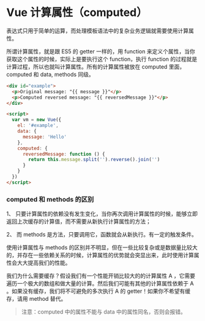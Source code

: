 # Vue 计算属性（computed）
表达式只用于简单的运算，而处理模板语法中的复杂业务逻辑就需要使用计算属性。

所谓计算属性，就是跟 ES5 的 getter 一样的，用 function 来定义个属性，当你获取这个属性的时候，实际上是要执行这个 function，执行 function 的过程就是计算过程，所以也就叫计算属性。所有的计算属性被放在 computed 里面，computed 和 data, methods 同级。

``` html
<div id="example">
  <p>Original message: "{{ message }}"</p>
  <p>Computed reversed message: "{{ reversedMessage }}"</p>
</div>

<script>
  var vm = new Vue({
    el: '#example',
    data: {
      message: 'Hello'
    },
    computed: {
      reversedMessage: function () {
        return this.message.split('').reverse().join('')
      }
    }
  })
</script>
```

### computed 和 methods 的区别
1、 只要计算属性的依赖没有发生变化，当你再次调用计算属性的时候，能够立即返回上次缓存的计算值，而不需要从新执行计算属性的方法；

2、 而 methods 是方法，只要调用它，函数就会从新执行。有一定的触发条件。

使用计算属性与 methods 的区别并不明显，但在一些比较复杂或是数据量比较大的，并存在一些依赖关系的时候，计算属性的优势就会突显出来，此时使用计算属性会大大提高我们的性能。

我们为什么需要缓存？假设我们有一个性能开销比较大的的计算属性 A ，它需要遍历一个极大的数组和做大量的计算。然后我们可能有其他的计算属性依赖于 A 。如果没有缓存，我们将不可避免的多次执行 A 的 getter！如果你不希望有缓存，请用 method 替代。

> 注意：computed 中的属性不能与 data 中的属性同名，否则会报错。